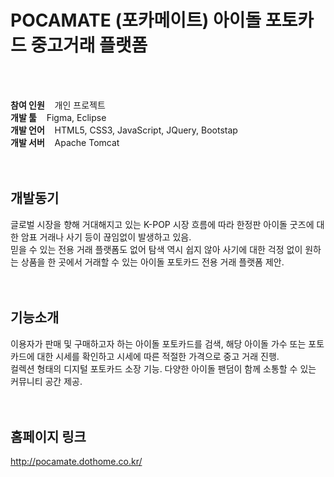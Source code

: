 <h1>POCAMATE (포카메이트) 아이돌 포토카드 중고거래 플랫폼</h1>
<br>
<br>

<strong>참여 인원</strong><span>&nbsp;&nbsp;&nbsp;&nbsp;개인 프로젝트</span><br>
<strong>개발 툴</strong><span>&nbsp;&nbsp;&nbsp;&nbsp;Figma, Eclipse</span><br>
<strong>개발 언어</strong><span>&nbsp;&nbsp;&nbsp;&nbsp;HTML5, CSS3, JavaScript, JQuery, Bootstap</span><br>
<strong>개발 서버</strong><span>&nbsp;&nbsp;&nbsp;&nbsp;Apache Tomcat</span><br>
<br>
<br>

<h2>개발동기</h2>
글로벌 시장을 향해 거대해지고 있는 K-POP 시장 흐름에 따라 한정판 아이돌 굿즈에 대한 암표 거래나 사기 등이 끊임없이 발생하고 있음. <br>
믿을 수 있는 전용 거래 플랫폼도 없어 탐색 역시 쉽지 않아 사기에 대한 걱정 없이 원하는 상품을 한 곳에서 거래할 수 있는 아이돌 포토카드 전용 거래 플랫폼 제안.
<br>
<br>
<br>

<h2>기능소개</h2>
이용자가 판매 및 구매하고자 하는 아이돌 포토카드를 검색, 해당 아이돌 가수 또는 포토카드에 대한 시세를 확인하고 시세에 따른 적절한 가격으로 중고 거래 진행. <br>
컬렉션 형태의 디지털 포토카드 소장 기능. 다양한 아이돌 팬덤이 함께 소통할 수 있는 커뮤니티 공간 제공.
<br>
<br>
<br>

<h2>홈페이지 링크</h2>
<a href='http://pocamate.dothome.co.kr/'>http://pocamate.dothome.co.kr/</a>
